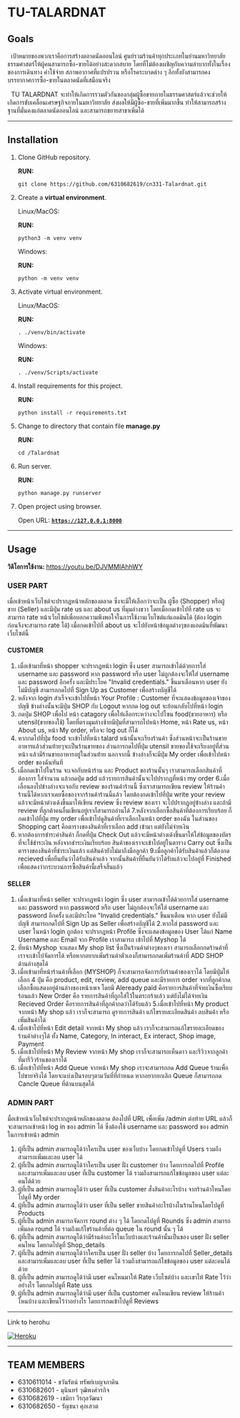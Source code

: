 # TU-TALARDNAT

## Goals

&nbsp; เป้าหมายของพวกเราคือการสร้างตลาดนัดออนไลน์ ศูนย์รวมร้านค้าทุกประเภทในย่านมหาวิทยาลัยธรรมศาสตร์ให้ผู้คนสามารถซื้อ-ขายได้อย่างสะดวกสบาย โดยที่ไม่ต้องเผชิญกับความลำบากทั้งในเรื่องของการเดินทาง ค่าใช้จ่าย สภาพอากาศที่แปรปรวน หรือโรคระบาดต่าง ๆ อีกทั้งยังสามารถคงบรรยากาศการซื้อ-ขายในตลาดนัดที่เสมือนจริง<br>

&nbsp; TU TALARDNAT จะทำให้เกิดการรวมตัวกันของกลุ่มผู้ซื้อขายภายในธรรมศาสตร์แล้วจะช่วยให้เกิดการขับเคลื่อนเศรษฐกิจภายในมหาวิทยาลัย ส่งผลให้มีผู้ซื้อ-ขายที่เพิ่มมากขึ้น ทำให้สามารถสร้างฐานที่มั่นคงแก่ตลาดนัดออนไลน์ และสามารถขยายสาขาเพิ่มได้

-------
## Installation

1. Clone GitHub repository.

    **RUN:**
    ```console
    git clone https://github.com/6310682619/cn331-Talardnat.git
    ```

2. Create a **virtual environment**.

    Linux/MacOS:

   **RUN:**

   ```console
   python3 -m venv venv
   ```

   Windows:

   **RUN:**

   ```console
   python -m venv venv
   ```

3. Activate virtual environment.

    Linux/MacOS:

   **RUN:**

   ```console
   . ./venv/bin/activate
   ```

   Windows:

   **RUN:**

   ```console
   . ./venv/Scripts/activate
   ```

4. Install requirements for this project.

   **RUN:**

    ```console
    python install -r requirements.txt
    ```
5. Change to directory that contain file **manage.py**

    **RUN:**

    ```console
    cd /Talardnat
    ```

6. Run server.

    **RUN:**

    ```console
    python manage.py runserver
    ```

7. Open project using browser.

   Open URL: [**`https://127.0.0.1:8000`**](https://127.0.0.1:8000)

------
## Usage
**วิดิโอการใช้งาน:** https://youtu.be/DJVMMIAhhWY
### **USER PART**
เมื่อเข้าหน้าเว็บไซต์จะปรากฏหน้าหลักของตลาด ซึ่งจะมีให้เลือกว่าจะเป็น ผู้ซื้อ (Shopper) หรือผู้ขาย (Seller) และมีปุ่ม rate us และ about us ที่มุมล่างขวา
โดยเมื่อกดเข้าไปที่ rate us จะสามารถ rate หน้าเว็บไซต์เพื่อบอกความพึงพอใจในการใช้งานเว็บไซต์แก่แอดมินได้ (ต้อง login ก่อนจึงจะสามารถ rate ได้)
เมื่อกดเข้าไปที่ about us จะไปยังหน้าข้อมูลต่างๆของแอดมินที่พัฒนาเว็บไซต์นี้
#### CUSTOMER
1. เมื่อเข้ามาที่หน้า shopper จะปรากฏหน้า login ซึ่ง user สามารถเข้าได้ด้วยการใส่ username และ password หาก password หรือ user ไม่ถูกต้องจะให้ใส่ username และ password อีกครั้ง และมีประโยค "Invalid credentials." ขึ้นมาเตือนหาก user ยังไม่มีบัญชี สามารถกดไปที่ Sign Up as Customer เพื่อสร้างบัญชีได้
2. หลังจาก login สำเร็จจะเข้าไปที่หน้า Your Profile : Customer ที่จะแสดงข้อมูลของเจ้าของบัญชี ข้างล่างนั้นจะมีปุ่ม SHOP กับ Logout หากกด log out จะย้อนกลับไปที่หน้า login
3. กดปุ่ม SHOP เพื่อไป หน้า catagory เพื่อให้เลือกระหว่างจะไปโซน food(ขายอาหาร) หรือ utensil(ขายของใช้) โดยที่ตรงมุมล่างซ้ายมีปุ่มที่สามารถไปหน้า Home, หน้า Rate us, หน้า About us, หน้า My order, หรือจะ log out ก็ได้
4. หากกดไปที่ปุ่ม food จะเข้าไปที่หน้า talard หน้านั้นจะเรียงร้านค้า ซึ่งส่วนหน้าจะเป็นร้านขายอาหารแล้วส่วนท้ายๆจะเป็นร้านขายของ ส่วนการกดไปที่ปุ่ม utensil ขายของใช้จะเรียงอยู่ที่ส่วนหน้า แล้วมีร้านขายอาหารอยู่ในส่วนท้าย นอกจากนี้ ข้างล่างก็จะมีปุ่ม My order เพื่อเข้าไปหน้า order ของฉันทันที
5. เมื่อกดเข้าไปในร้าน จะเจอกับหน้าร้าน และ Product ของร้านนั้นๆ เราสามารถเลือกสินค้าที่ต้องการ ใส่จำนวน แล้วกดปุ่ม add แล้วรายการสินค้านั้นจะไปปรากฏที่หน้า my order 
6.เมื่อเลื่อนลงไปข้างล่างจะเจอกับ review ของร้านค้าร้านนี้ ซึ่งเราสามารถเขียน review ให้ร้านค้าร้านนี้ได้หากเราเคยซื้อของจากร้านค้าร้านนี้แล้ว โดยต้องกดเข้าไปที่ปุ่ม write your review แล้วจะมีหน้าต่างเด้งขึ้นมาให้เขียน review ซึ่ง review ของเรา จะไปปรากฏอยู่ข้างล่าง และถ้ามี review ที่ลูกค้าคนอื่นเขียนอยู่เราก็สามารถอ่านได้
7.หลังจากเลือกซื้อสินค้าที่ต้องการเรียบร้อย ก็กดเข้าไปที่ปุ่ม my order เพื่อเข้าไปดูสินค้าที่เราเลือกในหน้า order ของฉัน ในส่วนของ Shopping cart คือตารางของสินค้าที่เราเลือก add เข้ามา แต่ยังไม่จ่ายเงิน
8. หากต้องการชำระค่าสินค้า ก็กดที่ปุ่ม Check Out แล้วจะมีหน้าต่างเด้งขึ้นมาให้ใส่ข้อมูลของบัตรที่จะใช้ชำระเงิน หลังจากชำระเงินเรียบร้อย สินค้าของเราจะเข้าไปอยู่ในตาราง Carry out ซึ่งเป็นตารางของสินค้าที่ชำระเงินแล้ว แต่สินค้ายังไม่มาถึงมือลูกค้า
9.เมื่อลูกค้าได้รับสินค้าแล้วก็ต้องกด recieved เพื่อยืนยันว่าได้รับสินค้าแล้ว จากนั้นสินค้าที่ยืนยันว่าได้รับแล้วจะไปอยู่ที่ Finished เพื่อแสดงว่ากระบวนการซื้อสินค้านี้เสร็จสิ้นแล้ว
#### SELLER
1. เมื่อเข้ามาที่หน้า seller จะปรากฏหน้า login ซึ่ง user สามารถเข้าได้ด้วยการใส่ username และ password หาก password หรือ user ไม่ถูกต้องจะให้ใส่ username และ password อีกครั้ง และมีประโยค "Invalid credentials." ขึ้นมาเตือน
หาก user ยังไม่มีบัญชี สามารถกดไปที่ Sign Up as Seller เพื่อสร้างบัญชีได้
2.หากใส่ password และ user ในหน้า login ถูกต้อง จะปรากฎหน้า Profile ซึ่งจะแสดงข้อมูลของ User ได้แก่ Name Username และ Email จาก Profile เราสามารถ เข้าไปที่ Myshop ได้
3. ที่หน้า Myshop จะแสดง My shop list ซึ่งเป็นร้านค้าต่างๆของเรา สามารถเลือกกดร้านค้าที่เราจะเข้าไปจัดการได้
หรือหากอยากเพิ่มร้านค้าตัวเองก็สามารถกดเพิ่มร้านค้าที่ ADD SHOP ด้านล่างสุดได้
4. เมื่อเข้ามาที่หน้าร้านค้าที่เลือก (MYSHOP) ก็จะสามารถจัดการกับร้านค้าของเราได้ โดยมีปุ่มให้เลือก 4 ปุ่ม คือ product, edit, review, add queue และมีรายการ order จากที่ลูกค้ากดเลือกซื้อแสดงอยู่ด้านล่างของหน้าเพจ โดยมี
Aleready paid คือรายการสินค้าที่จ่ายเงินซื้อเรียบร้อนแล้ว
New Order คือ รายการสินค้าที่ถูกใส่ไว้ในตระกร้าแล้ว แต่ยังไม่ได้จ่ายเงิน
Recieved Order คือรายการสินค้าที่ลูกค้ากดว่าได้รับแล้ว
5.เมื่อเข้าไปที่หน้า My product จากหน้า My shop แล้ว เราก็จะสามารถ ดูรายการสินค้า แก้ไขรายละเอียดสินค้า ลบสินค้า หรือ เพิ่มสินค้าได้
6. เมื่อเข้าไปที่หน้า Edit detail จากหน้า My shop แล้ว เราก็จะสามารถแก้ไขรายละเอียดของร้านค้าต่างๆได้ ทั้ง Name, Category, In interact, Ex interact, Shop image, Payment
7. เมื่อเข้าไปที่หน้า My Review จากหน้า My shop เราก็จะสามารถเห็นดาว และรีวิวจากลูกค้าที่มารีวิวร้านของเราได้
8. เมื่อเข้าไปที่หน้า Add Queue จากหน้า My shop เราจะสามารถกด Add Queue ร้านเพื่อไปขายจริงได้ โดยจะแบ่งเป็นรอบๆตามวันที่ที่กำหนด หากอยากยกเลิก Queue ก็สามารถกด Cancle Queue ที่ด้านบนสุดได้

### **ADMIN PART**
มื่อเข้าหน้าเว็บไซต์จะปรากฏหน้าหลักของตลาด ต้องไปที่ URL เพื่อเพิ่ม /admin ต่อท้าย URL แล้วก็จะสามารถเข้าหน้า log in ของ admin ได้ ซึ่งต้องใช้ username และ password ของ admin ในการเข้าหน้า admin
1. ผู้ที่เป็น admin สามารถดูได้ว่าใครเป็น user ของเว็บบ้าง โดยกดเข้าไปดูที่ Users รวมถึงสามารถเพิ่มและลบ user ได้
2. ผู้ที่เป็น admin สามารถดูได้ว่าใครเป็น user ฝั่ง customer บ้าง โดยการกดไปที่ Profile และสามารเพิ่มและลบ user ที่เป็น customer ได้ รวมถึงสามารถแก้ไขข้อมูลของ user แต่ละคนได้ด้วย
3. ผู้ที่เป็น admin สามารถดูได้ว่า user ที่เป็น customer สั่งสินค้าอะไรบ้าง จากร้านค้าไหนโดยไปดูที่ My order
4. ผู้ที่เป็น admin สามารถดูได้ว่า user ที่เป็น seller ขายสินค้าอะไรบ้างในร้านไหนโดยไปดูที่ Products
5. ผู้ที่เป็น admin สามารถจัดการ round ต่าง ๆ ได้ โดยกดไปดูที่ Rounds ซึ่ง admin สามารถเพิ่มลด round ได้ รวมถึงแก้ไขร้านค้าที่ต่อ queue ใน round นั้น ๆ ได้
6. ผู้ที่เป็น admin สามารถดูได้ว่ามีร้านค้าอะไรในเว็บบ้างและร้านค้านั้นเป็นของ user ฝั่ง seller คนไหน โดยกดไปดูที่ Shop_details
7. ผู้ที่เป็น admin สามารถดูได้ว่าใครเป็น user ฝั่ง seller บ้าง โดยการกดไปที่ Seller_details และสามารเพิ่มและลบ user ที่เป็น seller ได้ รวมถึงสามารถแก้ไขข้อมูลของ user แต่ละคนได้ด้วย
8. ผู้ที่เป็น admin สามารถดูได้ว่ามี user คนไหนมาให้ Rate เว็บไซต์บ้าง และเขาให้ Rate ไว้ว่าอย่างไร โดยกดไปดูที่ Rate uss
9. ผู้ที่เป็น admin สามารถดูได้ว่ามี user ที่เป็น customer คนไหนเขียน review ให้ร้านค้าไหนบ้าง และเขียนไว้ว่าอย่างไร โดยการกดเข้าไปดูที่ Reviews

-----
Link to herohu<br>

[![Heroku](https://img.shields.io/badge/heroku-%23430098.svg?style=for-the-badge&logo=heroku&logoColor=white)](https://tu-talardnat.herokuapp.com/)

-----
## TEAM MEMBERS

- 6310611014 - ชวันรัตน์ ทรัพย์เบญจภาคิน
- 6310682601 - มุนินทร์ วุฒิพงศ์วรกิจ
- 6310682619 - เขมิกา วีรกุลวัฒนา
- 6310682650 - รัญชนา ศุภเสวต
